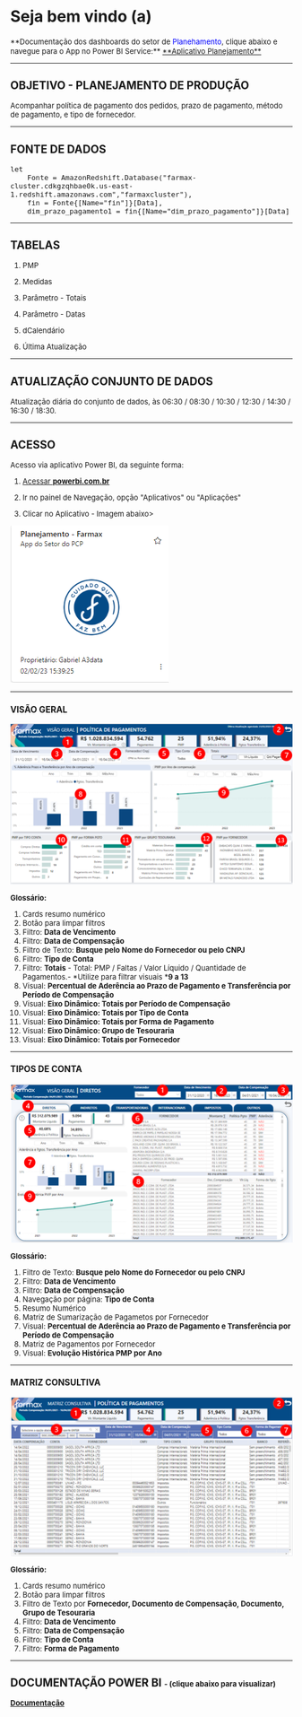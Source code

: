 # **Seja bem vindo (a)**

<font size ="2">
**Documentação dos dashboards do setor de <span style = "color: blue">Planehamento</span>, clique abaixo e navegue para o App no Power BI Service:**

<a href="https://app.powerbi.com/Redirect?action=OpenApp&appId=61116a2c-d69d-4d6e-b1ef-70adb59291eb&ctid=4019cfa9-aae5-4964-912e-b0e0bb606d37" target="_blank">
**Aplicativo Planejamento**
</a>

---

<font size ="2">

## **OBJETIVO - PLANEJAMENTO DE PRODUÇÃO**
Acompanhar política de pagamento dos pedidos, prazo de pagamento, método de pagamento, e tipo de fornecedor.

---

## **FONTE DE DADOS**

~~~
let
    Fonte = AmazonRedshift.Database("farmax-cluster.cdkgzqhbae0k.us-east-1.redshift.amazonaws.com","farmaxcluster"),
    fin = Fonte{[Name="fin"]}[Data],
    dim_prazo_pagamento1 = fin{[Name="dim_prazo_pagamento"]}[Data]
~~~

---
## **TABELAS**

1. PMP

2. Medidas 

3. Parâmetro - Totais	 

4. Parâmetro - Datas	

5. dCalendário	

6. Última Atualização	
	

---
## **ATUALIZAÇÃO CONJUNTO DE DADOS**
Atualização diária do conjunto de dados, às 06:30 / 08:30 / 10:30 / 12:30 / 14:30 / 16:30 / 18:30.

---
## **ACESSO**
Acesso via aplicativo Power BI, da seguinte forma:

<a href="https://app.powerbi.com/home" target="_blank">

1. Acessar **powerbi.com.br** </a>

2. Ir no painel de Navegação, opção "Aplicativos" ou "Aplicações"

3. Clicar no Aplicativo - Imagem abaixo>

![Imagem App Mkt](AD_Planejamento/APP_PLANEJAMENTO.png)

---

### **VISÃO GERAL**

![Visão Geral](AD_PMP/PMP_01_VISAO_GERAL.png)



**Glossário:**

1. Cards resumo numérico
2. Botão para limpar filtros
3. Filtro: **Data de Vencimento**
4. Filtro: **Data de Compensação**
5. Filtro de Texto: **Busque pelo Nome do Fornecedor ou pelo CNPJ**
6. Filtro: **Tipo de Conta**
7. Filtro: **Totais** - <font size ="2"> Total: PMP / Faltas / Valor Líquido / Quantidade de Pagamentos.- *Utilize para filtrar visuais ***9 a 13** </font>
8. Visual: **Percentual de Aderência ao Prazo de Pagamento e Transferência por Período de Compensação**
9. Visual: **Eixo Dinâmico: Totais por Período de Compensação**
10. Visual: **Eixo Dinâmico: Totais por Tipo de Conta**
11. Visual: **Eixo Dinâmico: Totais por Forma de Pagamento**
12. Visual: **Eixo Dinâmico: Grupo de Tesouraria**
13. Visual: **Eixo Dinâmico: Totais por Fornecedor**

---


### **TIPOS DE CONTA**

![Matriz](AD_PMP/PMP_02_TIPOS_CONTAS.png)



**Glossário:**

1. Filtro de Texto: **Busque pelo Nome do Fornecedor ou pelo CNPJ**
2. Filtro: **Data de Vencimento**
3. Filtro: **Data de Compensação**
4. Navegação por página: **Tipo de Conta**
5. Resumo Numérico
6. Matriz de Sumarização de Pagametos por Fornecedor
7. Visual: **Percentual de Aderência ao Prazo de Pagamento e Transferência por Período de Compensação**
8. Matriz de Pagamentos por Fornecedor
9. Visual: **Evolução Histórica PMP por Ano**
---


### **MATRIZ CONSULTIVA**

![Matriz](AD_PMP/PMP_03_MATRIZ.png)



**Glossário:**

1. Cards resumo numérico
2. Botão para limpar filtros
3. Filtro de Texto por **Fornecedor, Documento de Compensação, Documento, Grupo de Tesouraria**
4. Filtro: **Data de Vencimento**
5. Filtro: **Data de Compensação**
6. Filtro: **Tipo de Conta**
7. Filtro: **Forma de Pagamento**
---


## **DOCUMENTAÇÃO POWER BI** <font size ="2"> - (clique abaixo para visualizar) </font>


[**Documentação**](AD_Planejamento/DOC_PBI_PLANEJAMENTO_PROD.htm)

